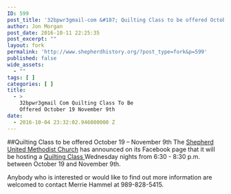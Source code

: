 ```yaml
---
ID: 599
post_title: '32bpwr3gmail-com &#187; Quilting Class to be offered October 19 &amp;'
author: Jon Morgan
post_date: 2016-10-11 22:25:35
post_excerpt: ""
layout: fork
permalink: 'http://www.shepherdhistory.org/?post_type=fork&p=599'
published: false
wide_assets:
  - ""
tags: [ ]
categories: [ ]
title:
  - >
    32bpwr3gmail Com Quilting Class To Be
    Offered October 19 November 9th
date:
  - 2016-10-04 23:32:02.946000000 Z
---
```

##Quilting Class to be offered October 19 &#8211; November 9th
The <a href="http://www.shepherdhistory.org/business-directory/568/shepherd-united-methodist-church">Shepherd United Methodist Church</a> has announced on its Facebook page that it will be hosting a <a href="http://www.shepherdhistory.org/event/quilting-class/">Quilting Class </a>Wednesday nights from 6:30 - 8:30 p.m. between October 19 and November 9th.

Anybody who is interested or would like to find out more information are welcomed to contact Merrie Hammel at 989-828-5415.